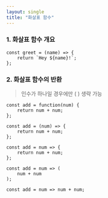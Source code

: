 ```yaml
---
layout: single
title: "화살표 함수"
---
```


### 1. 화살표 함수 개요

```
const greet = (name) => {
    return `Hey ${name}!`;
};
```

### 2. 화살표 함수의 반환   
> 인수가 하나일 경우에만 ( ) 생략 가능 

```
const add = function(num) {
    return num + num;
};

const add = (num) => {
    return num + num;
};

const add = num => {
    return num + num;
};

const add = num => (
    num + num
);

const add = num => num + num;
```
